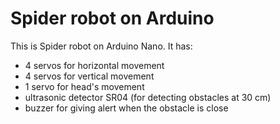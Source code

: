 # Spider robot on Arduino
This is Spider robot on Arduino Nano. It has:
- 4 servos for horizontal movement
- 4 servos for vertical movement
- 1 servo for head's movement 
- ultrasonic detector SR04 (for detecting obstacles at 30 cm)
- buzzer for giving alert when the obstacle is close
